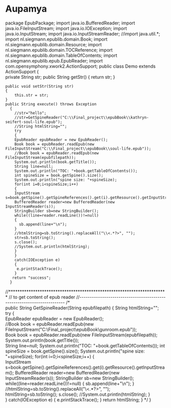 # Aupamya
package EpubPackage;
import java.io.BufferedReader;
import java.io.FileInputStream;
import java.io.IOException;
import java.io.InputStream;
import java.io.InputStreamReader;
//import java.util.*;
import nl.siegmann.epublib.domain.Book;
import nl.siegmann.epublib.domain.Resource;
import nl.siegmann.epublib.domain.TOCReference;
import nl.siegmann.epublib.domain.TableOfContents;
import nl.siegmann.epublib.epub.EpubReader;
import com.opensymphony.xwork2.ActionSupport;
public class Demo extends ActionSupport
{	
	private String str;
	public String getStr() {
		return str;
	}

	public void setStr(String str)
	{
		this.str = str;
	}
	public String execute() throws Exception 
	  {		  
	    //str="hello";
	    //str=GetSpineReader("C:\\Final_project\\epubBook\\kathryn-seifert-soul-life.epub");		
		//String htmlString="";		
		try
		{		   
		EpubReader epubReader = new EpubReader();   
		Book book = epubReader.readEpub(new FileInputStream("C:\\Final_project\\epubBook\\soul-life.epub"));  
		//Book book = epubReader.readEpub(new FileInputStream(epubfilepath));  
		System.out.println(book.getTitle());			
		String line=null;
		System.out.println("TOC: "+book.getTableOfContents());
	    int spineSize = book.getSpine().size();
	    System.out.println("spine size: "+spineSize);
		for(int i=0;i<spineSize;i++)
		{		
		InputStream s=book.getSpine().getSpineReferences().get(i).getResource().getInputStream();
		BufferedReader reader=new BufferedReader(new InputStreamReader(s));
		StringBuilder sb=new StringBuilder();	
		while((line=reader.readLine())!=null)
		{
		  sb.append(line+"\n");	
		}	
		//htmlString=sb.toString().replaceAll("\\<.*?>", "");	
		str=sb.toString();
		s.close();
		//System.out.println(htmlString);
		}	
		}
		catch(IOException e)
		{
		 e.printStackTrace();
		}
	   return "success";
	  }
	
//***********************************************************************
// to get content of epub reader
//-----------------------------------------------------------------------
/*	
public String GetSpineReader(String epubfilepath)
 {
	String htmlString="";		
	try
	{		   
	EpubReader epubReader = new EpubReader();   
	//Book book = epubReader.readEpub(new FileInputStream("C:\\Final_project\\epubBook\\gunroom.epub"));  
	Book book = epubReader.readEpub(new FileInputStream(epubfilepath));  
	System.out.println(book.getTitle());			
	String line=null;
	System.out.println("TOC: "+book.getTableOfContents());
    int spineSize = book.getSpine().size();
    System.out.println("spine size: "+spineSize);
	for(int i=0;i<spineSize;i++)
	{		
	InputStream s=book.getSpine().getSpineReferences().get(i).getResource().getInputStream();
	BufferedReader reader=new BufferedReader(new InputStreamReader(s));
	StringBuilder sb=new StringBuilder();	
	while((line=reader.readLine())!=null)
	{
	  sb.append(line+"\n");	
	}	
	//htmlString=sb.toString().replaceAll("\\<.*?>", "");	
	htmlString=sb.toString();
	s.close();
	//System.out.println(htmlString);
	}	
	}
	catch(IOException e)
	{
	 e.printStackTrace();
	}
	return htmlString;
}
*/
}
